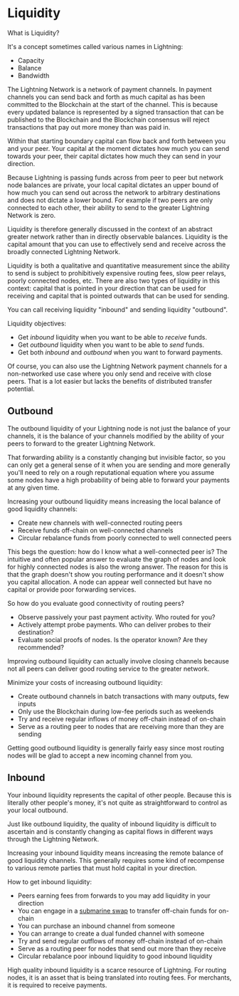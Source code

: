 # Liquidity

What is Liquidity?

It's a concept sometimes called various names in Lightning:

- Capacity
- Balance
- Bandwidth

The Lightning Network is a network of payment channels. In payment channels you can send back and forth as much capital as has been committed to the Blockchain at the start of the channel. This is because every updated balance is represented by a signed transaction that can be published to the Blockchain and the Blockchain consensus will reject transactions that pay out more money than was paid in.

Within that starting boundary capital can flow back and forth between you and your peer. Your capital at the moment dictates how much you can send towards your peer, their capital dictates how much they can send in your direction.

Because Lightning is passing funds across from peer to peer but network node balances are private, your local capital dictates an upper bound of how much you can send out across the network to arbitrary destinations and does not dictate a lower bound. For example if two peers are only connected to each other, their ability to send to the greater Lightning Network is zero.

Liquidity is therefore generally discussed in the context of an abstract greater network rather than in directly observable balances. Liquidity is the capital amount that you can use to effectively send and receive across the broadly connected Lightning Network.

Liquidity is both a qualitative and quantitative measurement since the ability to send is subject to prohibitively expensive routing fees, slow peer relays, poorly connected nodes, etc. There are also two types of liquidity in this context: capital that is pointed in your direction that can be used for receiving and capital that is pointed outwards that can be used for sending.

You can call receiving liquidity "inbound" and sending liquidity "outbound".

Liquidity objectives:

- Get *inbound* liquidity when you want to be able to *receive* funds.
- Get *outbound* liquidity when you want to be able to *send* funds.
- Get both *inbound* and *outbound* when you want to forward payments.

Of course, you can also use the Lightning Network payment channels for a non-networked use case where you only send and receive with close peers. That is a lot easier but lacks the benefits of distributed transfer potential.

## Outbound

The outbound liquidity of your Lightning node is not just the balance of your channels, it is the balance of your channels modified by the ability of your peers to forward to the greater Lightning Network.

That forwarding ability is a constantly changing but invisible factor, so you can only get a general sense of it when you are sending and more generally you'll need to rely on a rough reputational equation where you assume some nodes have a high probability of being able to forward your payments at any given time.

Increasing your outbound liquidity means increasing the local balance of good liquidity channels:

- Create new channels with well-connected routing peers
- Receive funds off-chain on well-connected channels
- Circular rebalance funds from poorly connected to well connected peers

This begs the question: how do I know what a well-connected peer is? The intuitive and often popular answer to evaluate the graph of nodes and look for highly connected nodes is also the wrong answer. The reason for this is that the graph doesn't show you routing performance and it doesn't show you capital allocation. A node can appear well connected but have no capital or provide poor forwarding services.

So how do you evaluate good connectivity of routing peers?

- Observe passively your past payment activity. Who routed for you?
- Actively attempt probe payments. Who can deliver probes to their destination?
- Evaluate social proofs of nodes. Is the operator known? Are they recommended?

Improving outbound liquidity can actually involve closing channels because not all peers can deliver good routing service to the greater network.

Minimize your costs of increasing outbound liquidity:

- Create outbound channels in batch transactions with many outputs, few inputs
- Only use the Blockchain during low-fee periods such as weekends
- Try and receive regular inflows of money off-chain instead of on-chain
- Serve as a routing peer to nodes that are receiving more than they are sending

Getting good outbound liquidity is generally fairly easy since most routing nodes will be glad to accept a new incoming channel from you.

## Inbound

Your inbound liquidity represents the capital of other people. Because this is literally other people's money, it's not quite as straightforward to control as your local outbound.

Just like outbound liquidity, the quality of inbound liquidity is difficult to ascertain and is constantly changing as capital flows in different ways through the Lightning Network.

Increasing your inbound liquidity means increasing the remote balance of good liquidity channels. This generally requires some kind of recompense to various remote parties that must hold capital in your direction.

How to get inbound liquidity:

- Peers earning fees from forwards to you may add liquidity in your direction
- You can engage in a [submarine swap][1] to transfer off-chain funds for on-chain
- You can purchase an inbound channel from someone
- You can arrange to create a dual funded channel with someone
- Try and send regular outflows of money off-chain instead of on-chain
- Serve as a routing peer for nodes that send out more than they receive
- Circular rebalance poor inbound liquidity to good inbound liquidity

High quality inbound liquidity is a scarce resource of Lightning. For routing nodes, it is an asset that is being translated into routing fees. For merchants, it is required to receive payments.

[1]: https://wiki.ion.radar.tech/tech/research/submarine-swap
